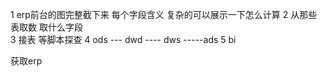 1  erp前台的图完整截下来  每个字段含义  复杂的可以展示一下怎么计算
2  从那些表取数 取什么字段   
3  接表  等脚本探查
4 ods  ---  dwd  ----  dws   -----ads
5 bi


获取erp